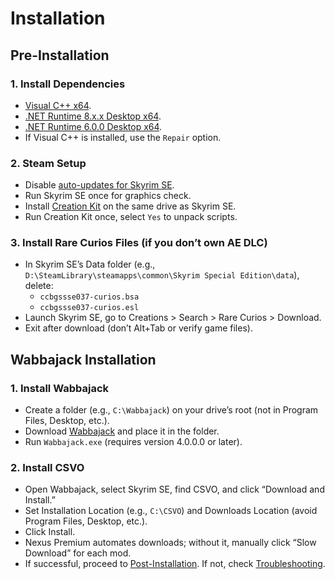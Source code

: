 # Installation

## Pre-Installation

### 1. **Install Dependencies**
   - [Visual C++ x64](https://aka.ms/vs/17/release/vc_redist.x64.exe).
   - [.NET Runtime 8.x.x Desktop x64](https://dotnet.microsoft.com/en-us/download/dotnet/thank-you/runtime-desktop-8.0.15-windows-x64-installer).
   - [.NET Runtime 6.0.0 Desktop x64](https://dotnet.microsoft.com/en-us/download/dotnet/thank-you/runtime-desktop-6.0.30-windows-x64-installer).
   - If Visual C++ is installed, use the `Repair` option.

### 2. **Steam Setup**
   - Disable [auto-updates for Skyrim SE](https://help.steampowered.com/en/faqs/view/71AB-698D-57EB-178C#disable).
   - Run Skyrim SE once for graphics check.
   - Install [Creation Kit](https://store.steampowered.com/app/1946180/Skyrim_Special_Edition_Creation_Kit/) on the same drive as Skyrim SE.
   - Run Creation Kit once, select `Yes` to unpack scripts.

### 3. **Install Rare Curios Files** (if you don’t own AE DLC)
   - In Skyrim SE’s Data folder (e.g., `D:\SteamLibrary\steamapps\common\Skyrim Special Edition\data`), delete:
     - `ccbgssse037-curios.bsa`
     - `ccbgssse037-curios.esl`
   - Launch Skyrim SE, go to Creations > Search > Rare Curios > Download.
   - Exit after download (don’t Alt+Tab or verify game files).


## Wabbajack Installation

### 1. **Install Wabbajack**
   - Create a folder (e.g., `C:\Wabbajack`) on your drive’s root (not in Program Files, Desktop, etc.).
   - Download [Wabbajack](https://github.com/wabbajack-tools/wabbajack/releases/latest/download/Wabbajack.exe) and place it in the folder.
   - Run `Wabbajack.exe` (requires version 4.0.0.0 or later).

### 2. **Install CSVO**
   - Open Wabbajack, select Skyrim SE, find CSVO, and click “Download and Install.”
   - Set Installation Location (e.g., `C:\CSVO`) and Downloads Location (avoid Program Files, Desktop, etc.).
   - Click Install.
   - Nexus Premium automates downloads; without it, manually click “Slow Download” for each mod.
   - If successful, proceed to [Post-Installation](post-installation.md). If not, check [Troubleshooting](troubleshooting.md).

